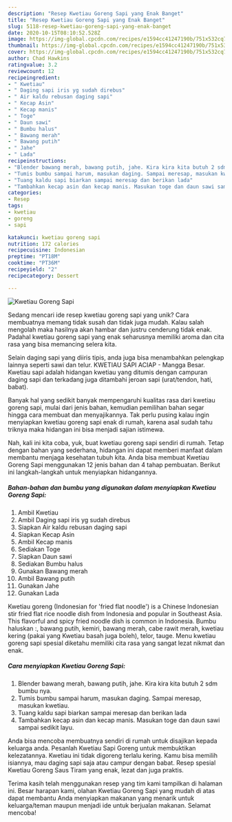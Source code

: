 ```yaml
---
description: "Resep Kwetiau Goreng Sapi yang Enak Banget"
title: "Resep Kwetiau Goreng Sapi yang Enak Banget"
slug: 5118-resep-kwetiau-goreng-sapi-yang-enak-banget
date: 2020-10-15T08:10:52.528Z
image: https://img-global.cpcdn.com/recipes/e1594cc41247190b/751x532cq70/kwetiau-goreng-sapi-foto-resep-utama.jpg
thumbnail: https://img-global.cpcdn.com/recipes/e1594cc41247190b/751x532cq70/kwetiau-goreng-sapi-foto-resep-utama.jpg
cover: https://img-global.cpcdn.com/recipes/e1594cc41247190b/751x532cq70/kwetiau-goreng-sapi-foto-resep-utama.jpg
author: Chad Hawkins
ratingvalue: 3.2
reviewcount: 12
recipeingredient:
- " Kwetiau"
- " Daging sapi iris yg sudah direbus"
- " Air kaldu rebusan daging sapi"
- " Kecap Asin"
- " Kecap manis"
- " Toge"
- " Daun sawi"
- " Bumbu halus"
- " Bawang merah"
- " Bawang putih"
- " Jahe"
- " Lada"
recipeinstructions:
- "Blender bawang merah, bawang putih, jahe. Kira kira kita butuh 2 sdm bumbu nya."
- "Tumis bumbu sampai harum, masukan daging. Sampai meresap, masukan kwetiau."
- "Tuang kaldu sapi biarkan sampai meresap dan berikan lada"
- "Tambahkan kecap asin dan kecap manis. Masukan toge dan daun sawi sampai sedikit layu."
categories:
- Resep
tags:
- kwetiau
- goreng
- sapi

katakunci: kwetiau goreng sapi 
nutrition: 172 calories
recipecuisine: Indonesian
preptime: "PT18M"
cooktime: "PT36M"
recipeyield: "2"
recipecategory: Dessert

---
```



![Kwetiau Goreng Sapi](https://img-global.cpcdn.com/recipes/e1594cc41247190b/751x532cq70/kwetiau-goreng-sapi-foto-resep-utama.jpg)

Sedang mencari ide resep kwetiau goreng sapi yang unik? Cara membuatnya memang tidak susah dan tidak juga mudah. Kalau salah mengolah maka hasilnya akan hambar dan justru cenderung tidak enak. Padahal kwetiau goreng sapi yang enak seharusnya memiliki aroma dan cita rasa yang bisa memancing selera kita.

Selain daging sapi yang diiris tipis, anda juga bisa menambahkan pelengkap lainnya seperti sawi dan telur. KWETIAU SAPI ACIAP - Mangga Besar. Kwetiau sapi adalah hidangan kwetiau yang ditumis dengan campuran daging sapi dan terkadang juga ditambahi jeroan sapi (urat/tendon, hati, babat).

Banyak hal yang sedikit banyak mempengaruhi kualitas rasa dari kwetiau goreng sapi, mulai dari jenis bahan, kemudian pemilihan bahan segar hingga cara membuat dan menyajikannya. Tak perlu pusing kalau ingin menyiapkan kwetiau goreng sapi enak di rumah, karena asal sudah tahu triknya maka hidangan ini bisa menjadi sajian istimewa.


Nah, kali ini kita coba, yuk, buat kwetiau goreng sapi sendiri di rumah. Tetap dengan bahan yang sederhana, hidangan ini dapat memberi manfaat dalam membantu menjaga kesehatan tubuh kita. Anda bisa membuat Kwetiau Goreng Sapi menggunakan 12 jenis bahan dan 4 tahap pembuatan. Berikut ini langkah-langkah untuk menyiapkan hidangannya.

<!--inarticleads1-->

##### Bahan-bahan dan bumbu yang digunakan dalam menyiapkan Kwetiau Goreng Sapi:

1. Ambil  Kwetiau
1. Ambil  Daging sapi iris yg sudah direbus
1. Siapkan  Air kaldu rebusan daging sapi
1. Siapkan  Kecap Asin
1. Ambil  Kecap manis
1. Sediakan  Toge
1. Siapkan  Daun sawi
1. Sediakan  Bumbu halus
1. Gunakan  Bawang merah
1. Ambil  Bawang putih
1. Gunakan  Jahe
1. Gunakan  Lada


Kwetiau goreng (Indonesian for &#39;fried flat noodle&#39;) is a Chinese Indonesian stir fried flat rice noodle dish from Indonesia and popular in Southeast Asia. This flavorful and spicy fried noodle dish is common in Indonesia. Bumbu haluskan :, bawang putih, kemiri, bawang merah, cabe rawit merah, kwetiau kering (pakai yang Kwetiau basah juga boleh), telor, tauge. Menu kwetiau goreng sapi spesial diketahu memiliki cita rasa yang sangat lezat nikmat dan enak. 

<!--inarticleads2-->

##### Cara menyiapkan Kwetiau Goreng Sapi:

1. Blender bawang merah, bawang putih, jahe. Kira kira kita butuh 2 sdm bumbu nya.
1. Tumis bumbu sampai harum, masukan daging. Sampai meresap, masukan kwetiau.
1. Tuang kaldu sapi biarkan sampai meresap dan berikan lada
1. Tambahkan kecap asin dan kecap manis. Masukan toge dan daun sawi sampai sedikit layu.


Anda bisa mencoba membuatnya sendiri di rumah untuk disajikan kepada keluarga anda. Pesanlah Kwetiau Sapi Goreng untuk membuktikan kelezatannya. Kwetiau ini tidak digoreng terlalu kering. Kamu bisa memilih isiannya, mau daging sapi saja atau campur dengan babat. Resep spesial Kwetiau Goreng Saus Tiram yang enak, lezat dan juga praktis. 

Terima kasih telah menggunakan resep yang tim kami tampilkan di halaman ini. Besar harapan kami, olahan Kwetiau Goreng Sapi yang mudah di atas dapat membantu Anda menyiapkan makanan yang menarik untuk keluarga/teman maupun menjadi ide untuk berjualan makanan. Selamat mencoba!
